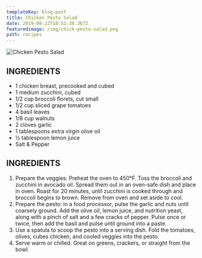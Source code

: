 ```yaml
---
templateKey: blog-post
title: Chicken Pesto Salad
date: 2019-08-22T18:51:38.367Z
featuredimage: /img/chick-pesto-salad.png
path: recipes
---
```

![Chicken Pesto Salad](/img/chick-pesto-salad.png)

## INGREDIENTS

* 1 chicken breast, precooked and cubed
* 1 medium zucchini, cubed
* 1/2 cup broccoli florets, cut small
* 1/2 cup sliced grape tomatoes
* 4 basil leaves
* 1/8 cup walnuts
* 2 cloves garlic
* 1 tablespoons extra virgin olive oil
* ½ tablespoon lemon juice
* Salt & Pepper

## INGREDIENTS

1. Prepare the veggies: Preheat the oven to 450°F. Toss the broccoli and zucchini in avocado oil. Spread them out in an oven-safe dish and place in oven. Roast for 20 minutes, until zucchini is cooked through and broccoli begins to brown. Remove from oven and set aside to cool.
2. Prepare the pesto: in a food processor, pulse the garlic and nuts until coarsely ground. Add the olive oil, lemon juice, and nutrition yeast, along with a pinch of salt and a few cracks of pepper. Pulse once or twice, then add the basil and pulse until ground into a paste.
3. Use a spatula to scoop the pesto into a serving dish. Fold the tomatoes, olives, cubes chicken, and cooled veggies into the pesto.
4. Serve warm or chilled. Great on greens, crackers, or straight from the bowl.
